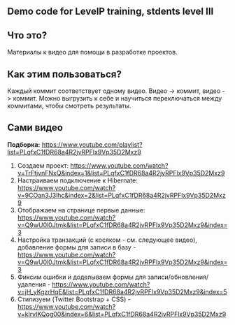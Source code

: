 Demo code for LevelP training, stdents level III
---
Что это?
---
Материалы к видео для помощи в разработке проектов.

Как этим пользоваться?
---
Каждый коммит соответствует одному видео. Видео -> коммит, видео -> коммит. Можно выгрузить к себе и научиться переключаться между коммитами, чтобы смотреть результаты.

Сами видео
---
**Подборка:** https://www.youtube.com/playlist?list=PLqfxC1fDR68a4R2jvRPFlx9Vp35D2Mxz9

1. Создаем проект: https://www.youtube.com/watch?v=TrFtjvnFNxQ&index=1&list=PLqfxC1fDR68a4R2jvRPFlx9Vp35D2Mxz9
1. Настраиваем подключение к Hibernate: https://www.youtube.com/watch?v=9COan3J3lhc&index=2&list=PLqfxC1fDR68a4R2jvRPFlx9Vp35D2Mxz9
1. Отображаем на странице первые данные: https://www.youtube.com/watch?v=Q9wU0l0Jtmk&list=PLqfxC1fDR68a4R2jvRPFlx9Vp35D2Mxz9&index=3
1. Настройка транзакций (с косяком - см. следующее видео), добавление формы для записи в базу - https://www.youtube.com/watch?v=Q9wU0l0Jtmk&list=PLqfxC1fDR68a4R2jvRPFlx9Vp35D2Mxz9&index=3
1. Фиксим ошибки и доделываем формы для записи/обновления/удаления - https://www.youtube.com/watch?v=jH_yKgzrHqE&list=PLqfxC1fDR68a4R2jvRPFlx9Vp35D2Mxz9&index=5
1. Стилизуем (Twitter Bootstrap + CSS) - https://www.youtube.com/watch?v=klrvIKQog00&index=6&list=PLqfxC1fDR68a4R2jvRPFlx9Vp35D2Mxz9
